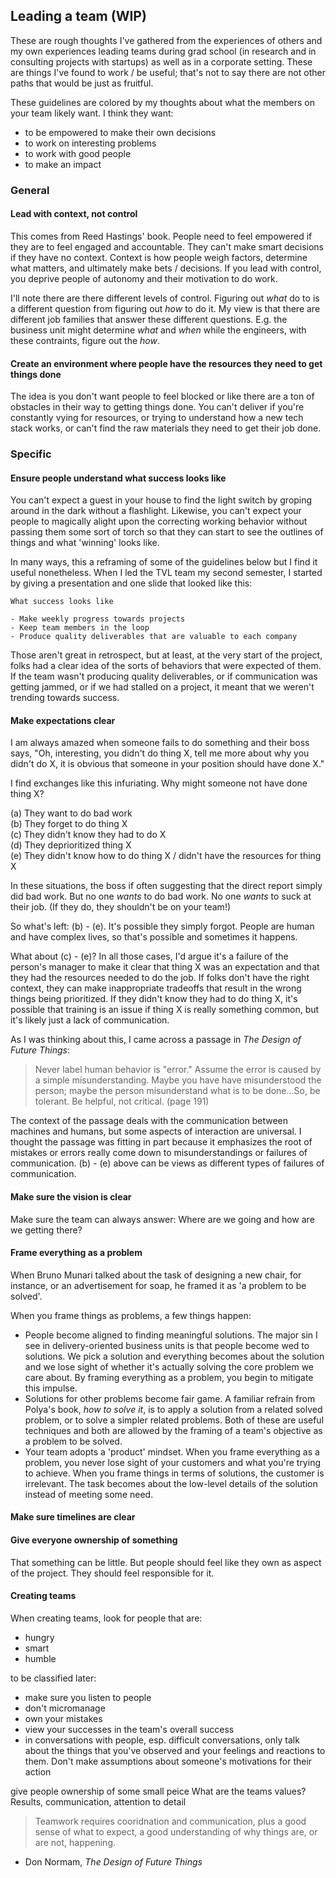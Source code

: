 ## Leading a team (WIP)

These are rough thoughts I've gathered from the experiences of others and my own experiences leading teams during grad school (in research and in consulting projects with startups) as well as in a corporate setting. These are things I've found to work / be useful; that's not to say there are not other paths that would be just as fruitful.

These guidelines are colored by my thoughts about what the members on your team likely want. I think they want:

- to be empowered to make their own decisions
- to work on interesting problems
- to work with good people
- to make an impact

### General

#### Lead with context, not control

This comes from Reed Hastings' book. People need to feel empowered if they are to feel engaged and accountable. They can't make smart decisions if they have no context. Context is how people weigh factors, determine what matters, and ultimately make bets / decisions. If you lead with control, you deprive people of autonomy and their motivation to do work.

I'll note there are there different levels of control. Figuring out _what_ do to is a different question from figuring out _how_ to do it. My view is that there are different job families that answer these different questions. E.g. the business unit might determine _what_ and _when_ while the engineers, with these contraints, figure out the _how_.

#### Create an environment where people have the resources they need to get things done

The idea is you don't want people to feel blocked or like there are a ton of obstacles in their way to getting things done. You can't deliver if you're constantly vying for resources, or trying to understand how a new tech stack works, or can't find the raw materials they need to get their job done.


### Specific

#### Ensure people understand what success looks like

You can't expect a guest in your house to find the light switch by groping around in the dark without a flashlight. Likewise, you can't expect your people to magically alight upon the correcting working behavior without passing them some sort of torch so that they can start to see the outlines of things and what 'winning' looks like.

In many ways, this a reframing of some of the guidelines below but I find it useful nonetheless. When I led the TVL team my second semester, I started by giving a presentation and one slide that looked like this:

```
What success looks like

- Make weekly progress towards projects
- Keep team members in the loop
- Produce quality deliverables that are valuable to each company
```

Those aren't great in retrospect, but at least, at the very start of the project, folks had a clear idea of the sorts of behaviors that were expected of them. If the team wasn't producing quality deliverables, or if communication was getting jammed, or if we had stalled on a project, it meant that we weren't trending towards success.

#### Make expectations clear

I am always amazed when someone fails to do something and their boss says, "Oh, interesting, you didn't do thing X, tell me more about why you didn't do X, it is obvious that someone in your position should have done X."

I find exchanges like this infuriating. Why might someone not have done thing X?

(a) They want to do bad work    
(b) They forget to do thing X    
(c) They didn't know they had to do X      
(d) They deprioritized thing X    
(e) They didn't know how to do thing X / didn't have the resources for thing X   

In these situations, the boss if often suggesting that the direct report simply did bad work. But no one _wants_ to do bad work. No one _wants_ to suck at their job. (If they do, they shouldn't be on your team!)

So what's left: (b) - (e). It's possible they simply forgot. People are human and have complex lives, so that's possible and sometimes it happens.

What about (c) - (e)? In all those cases, I'd argue it's a failure of the person's manager to make it clear that thing X was an expectation and that they had the resources needed to do the job. If folks don't have the right context, they can make inappropriate tradeoffs that result in the wrong things being prioritized. If they didn't know they had to do thing X, it's possible that training is an issue if thing X is really something common, but it's likely just a lack of communication.

As I was thinking about this, I came across a passage in _The Design of Future Things_:

> Never label human behavior is "error." Assume the error is caused by a simple misunderstanding. Maybe you have have misunderstood the person; maybe the person misunderstand what is to be done...So, be tolerant. Be helpful, not critical. (page 191)

The context of the passage deals with the communication between machines and humans, but some aspects of interaction are universal. I thought the passage was fitting in part because it emphasizes the root of mistakes or errors really come down to misunderstandings or failures of communication. (b) - (e) above can be views as different types of failures of communication.
#### Make sure the vision is clear

Make sure the team can always answer: Where are we going and how are we getting there?

#### Frame everything as a problem

When Bruno Munari talked about the task of designing a new chair, for instance, or an advertisement for soap, he framed it as 'a problem to be solved'.

When you frame things as problems, a few things happen:

- People become aligned to finding meaningful solutions. The major sin I see in delivery-oriented business units is that people become wed to solutions. We pick a solution and everything becomes about the solution and we lose sight of whether it's actually solving the core problem we care about. By framing everything as a problem, you begin to mitigate this impulse.
- Solutions for other problems become fair game. A familiar refrain from Polya's book, _how to solve it_, is to apply a solution from a related solved problem, or to solve a simpler related problems. Both of these are useful techniques and both are allowed by the framing of a team's objective as a problem to be solved.
- Your team adopts a 'product' mindset. When you frame everything as a problem, you never lose sight of your customers and what you're trying to achieve. When you frame things in terms of solutions, the customer is irrelevant. The task becomes about the low-level details of the solution instead of meeting some need.


#### Make sure timelines are clear

#### Give everyone ownership of something

That something can be little. But people should feel like they own as aspect of the project. They should feel responsible for it.

#### Creating teams

When creating teams, look for people that are:

- hungry
- smart 
- humble



to be classified later:

- make sure you listen to people
- don't micromanage
- own your mistakes
- view your successes in the team's overall success
- in conversations with people, esp. difficult conversations, only talk about the things that you've observed and your feelings and reactions to them. Don't make assumptions about someone's motivations for their action

give people ownership of some small peice
What are the teams values? Results, communication, attention to detail

> Teamwork requires cooridnation and communication, plus a good sense of what to expect, a good understanding of why things are, or are not, happening.
- Don Normam, _The Design of Future Things_